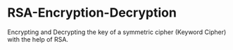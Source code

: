 # RSA-Encryption-Decryption
Encrypting and Decrypting the key of a symmetric cipher (Keyword Cipher) with the help of RSA.
